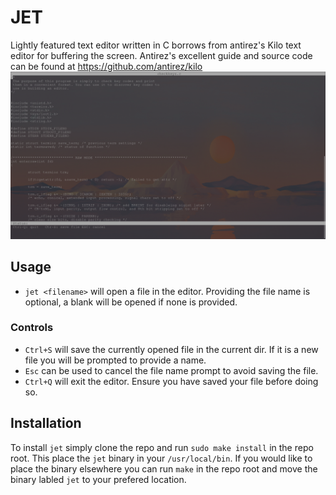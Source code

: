 # JET
Lightly featured text editor written in C borrows from antirez's Kilo text editor for buffering the screen. Antirez's excellent guide and source code can be found at https://github.com/antirez/kilo
![image](jet.png)

## Usage
- `jet <filename>` will open a file in the editor. Providing the file name is optional, a blank will be opened if none is provided.
### Controls
- `Ctrl+S` will save the currently opened file in the current dir. If it is a new file you will be prompted to provide a name.
- `Esc` can be used to cancel the file name prompt to avoid saving the file.
- `Ctrl+Q` will exit the editor. Ensure you have saved your file before doing so.

## Installation
To install `jet` simply clone the repo and run `sudo make install` in the repo root. This place the `jet` binary in your `/usr/local/bin`.
If you would like to place the binary elsewhere you can run `make` in the repo root and move the binary labled `jet` to your prefered location.

